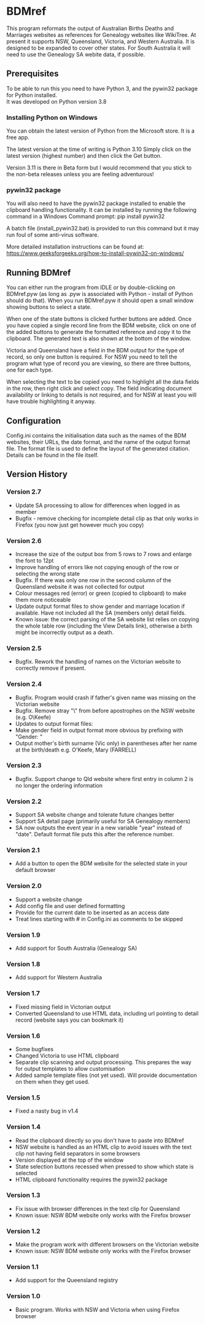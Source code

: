 # BDMref

This program reformats the output of Australian Births Deaths and Marriages websites as references for Genealogy websites like WikiTree.
At present it supports NSW, Queensland, Victoria, and Western Australia. It is designed to be expanded to cover other states.
For South Australia it will need to use the Genealogy SA webite data, if possible.

## Prerequisites

To be able to run this you need to have Python 3, and the pywin32 package for Python installed.  
It was developed on Python version 3.8

### Installing Python on Windows

You can obtain the latest version of Python from the Microsoft store. It is a free app.

The latest version at the time of writing is Python 3.10
Simply click on the latest version (highest number) and then click the Get button.

Version 3.11 is there in Beta form but I would recommend that you stick to the non-beta releases unless you are feeling adventurous!

### pywin32 package

You will also need to have the pywin32 package installed to enable the clipboard handling functionality.
It can be installed by running the following command in a Windows Command prompt:
	pip install pywin32
	
A batch file (install_pywin32.bat) is provided to run this command but it may run foul of some anti-virus software.
	
More detailed installation instructions can be found at:  
https://www.geeksforgeeks.org/how-to-install-pywin32-on-windows/

## Running BDMref

You can either run the program from IDLE or by double-clicking on BDMref.pyw (as long as .pyw is associated with Python - install of Python should do that).
When you run BDMref.pyw it should open a small window showing buttons to select a state.

When one of the state buttons is clicked further buttons are added.
Once you have copied a single record line from the BDM website,
click on one of the added buttons to generate the formatted reference and copy it to the clipboard.
The generated text is also shown at the bottom of the window.

Victoria and Queensland have a field in the BDM output for the type of record, so only one button is required.
For NSW you need to tell the program what type of record you are viewing, so there are three buttons, one for each type.

When selecting the text to be copied you need to highlight all the data fields in the row, then right click and select copy.
The field indicating document availability or linking to details is not required, and for NSW at least you will have trouble highlighting it anyway.

## Configuration

Config.ini contains the initialisation data such as the names of the BDM websites, their URLs, the date format, and the name of the output format file.
The format file is used to define the layout of the generated citation. Details can be found in the file itself.

## Version History

### Version 2.7
* Update SA processing to allow for differences when logged in as member
* Bugfix - remove checking for incomplete detail clip as that only works in Firefox (you now just get however much you copy)

### Version 2.6
* Increase the size of the output box from 5 rows to 7 rows and enlarge the font to 12pt
* Improve handling of errors like not copying enough of the row or selecting the wrong state
* Bugfix. If there was only one row in the second column of the Queensland website it was not collected for output
* Colour messages red (error) or green (copied to clipboard) to make them more noticeable
* Update output format files to show gender and marriage location if available. Have not included all the SA (members only) detail fields.
* Known issue: the correct parsing of the SA website list relies on copying the whole table row (including the View Details link), otherwise a birth might be incorrectly output as a death.

### Version 2.5
* Bugfix. Rework the handling of names on the Victorian website to correctly remove <Unknown Family Name> if present.

### Version 2.4
* Bugfix. Program would crash if father's given name was missing on the Victorian website
* Bugfix. Remove stray "\\" from before apostrophes on the NSW website (e.g. O\Keefe)
* Updates to output format files:
*   Make gender field in output format more obvious by prefixing with "Gender: "
*   Output mother's birth surname (Vic only) in parentheses after her name at the birth/death e.g. O'Keefe, Mary (FARRELL)

### Version 2.3
* Bugfix. Support change to Qld website where first entry in column 2 is no longer the ordering information

### Version 2.2
* Support SA website change and tolerate future changes better
* Support SA detail page (primarily useful for SA Genealogy members)
* SA now outputs the event year in a new variable "year" instead of "date". Default format file puts this after the reference number.

### Version 2.1
* Add a button to open the BDM website for the selected state in your default browser

### Version 2.0
* Support a website change
* Add config file and user defined formatting
* Provide for the current date to be inserted as an access date
* Treat lines starting with # in Config.ini as comments to be skipped

### Version 1.9
* Add support for South Australia (Genealogy SA)

### Version 1.8
* Add support for Western Australia

### Version 1.7
* Fixed missing field in Victorian output
* Converted Queensland to use HTML data, including url pointing to detail record (website says you can bookmark it)

### Version 1.6
* Some bugfixes
* Changed Victoria to use HTML clipboard
* Separate clip scanning and output processing. This prepares the way for output templates to allow customisation
* Added sample template files (not yet used). Will provide documentation on them when they get used.

### Version 1.5
* Fixed a nasty bug in v1.4

### Version 1.4
* Read the clipboard directly so you don't have to paste into BDMref
* NSW website is handled as an HTML clip to avoid issues with the text clip not having field separators in some browsers
* Version displayed at the top of the window
* State selection buttons recessed when pressed to show which state is selected
* HTML clipboard functionality requires the pywin32 package

### Version 1.3
* Fix issue with browser differences in the text clip for Queensland
* Known issue: NSW BDM website only works with the Firefox browser

### Version 1.2
* Make the program work with different browsers on the Victorian website
* Known issue: NSW BDM website only works with the Firefox browser

### Version 1.1
* Add support for the Queensland registry

### Version 1.0
* Basic program. Works with NSW and Victoria when using Firefox browser